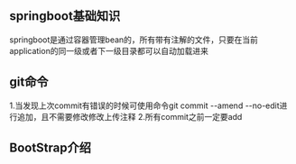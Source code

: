 ## springboot基础知识
springboot是通过容器管理bean的，所有带有注解的文件，只要在当前application的同一级或者下一级目录都可以自动加载进来

## git命令
1.当发现上次commit有错误的时候可使用命令git commit --amend --no-edit进行追加，且不需要修改修改上传注释
2.所有commit之前一定要add

## BootStrap介绍
